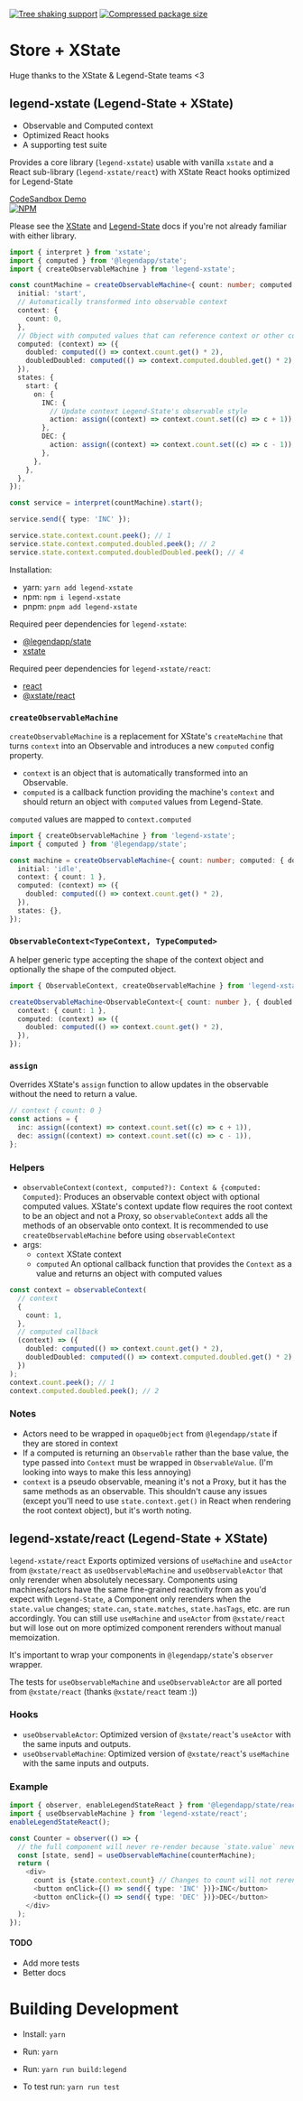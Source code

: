 [![Tree shaking support][badge-tree-shaking]][link-bundlephobia]
[![Compressed package size][badge-size]][link-bundlephobia]

# Store + XState

Huge thanks to the XState & Legend-State teams <3

## legend-xstate (Legend-State + XState)

- Observable and Computed context
- Optimized React hooks
- A supporting test suite

Provides a core library (`legend-xstate`) usable with vanilla `xstate` and a React sub-library (`legend-xstate/react`) with XState React hooks optimized for Legend-State

[CodeSandbox Demo](https://codesandbox.io/s/legend-xstate-example-czqmzv?file=/src/ComputedExample.jsx)\
[![NPM](https://nodei.co/npm/legend-xstate.png)](https://www.npmjs.com/package/legend-xstate)

Please see the [XState](https://xstate.js.org/docs/guides/start.html#our-first-machine) and [Legend-State](https://legendapp.com/open-source/state/) docs if you're not already familiar with either library.

```typescript
import { interpret } from 'xstate';
import { computed } from '@legendapp/state';
import { createObservableMachine } from 'legend-xstate';

const countMachine = createObservableMachine<{ count: number; computed: { doubled: number; doubledDoubled: number } }>({
  initial: 'start',
  // Automatically transformed into observable context
  context: {
    count: 0,
  },
  // Object with computed values that can reference context or other computed values
  computed: (context) => ({
    doubled: computed(() => context.count.get() * 2),
    doubledDoubled: computed(() => context.computed.doubled.get() * 2),
  }),
  states: {
    start: {
      on: {
        INC: {
          // Update context Legend-State's observable style
          action: assign((context) => context.count.set((c) => c + 1)),
        },
        DEC: {
          action: assign((context) => context.count.set((c) => c - 1)),
        },
      },
    },
  },
});

const service = interpret(countMachine).start();

service.send({ type: 'INC' });

service.state.context.count.peek(); // 1
service.state.context.computed.doubled.peek(); // 2
service.state.context.computed.doubledDoubled.peek(); // 4
```

Installation:

- yarn: `yarn add legend-xstate`
- npm: `npm i legend-xstate`
- pnpm: `pnpm add legend-xstate`

Required peer dependencies for `legend-xstate`:

- [@legendapp/state](https://www.npmjs.com/package/@legendapp/state)
- [xstate](https://www.npmjs.com/package/xstate)

Required peer dependencies for `legend-xstate/react`:

- [react](https://www.npmjs.com/package/react)
- [@xstate/react](https://www.npmjs.com/package/@xstate/react)

### `createObservableMachine`

`createObservableMachine` is a replacement for XState's `createMachine` that turns `context` into an Observable and introduces a new `computed` config property.

- `context` is an object that is automatically transformed into an Observable.
- `computed` is a callback function providing the machine's `context` and should return an object with `computed` values from Legend-State.

`computed` values are mapped to `context.computed`

```typescript
import { createObservableMachine } from 'legend-xstate';
import { computed } from '@legendapp/state';

const machine = createObservableMachine<{ count: number; computed: { doubled: number } }>({
  initial: 'idle',
  context: { count: 1 },
  computed: (context) => ({
    doubled: computed(() => context.count.get() * 2),
  }),
  states: {},
});
```

### `ObservableContext<TypeContext, TypeComputed>`

A helper generic type accepting the shape of the context object and optionally the shape of the computed object.

```typescript
import { ObservableContext, createObservableMachine } from 'legend-xstate';

createObservableMachine<ObservableContext<{ count: number }, { doubled: number }>>({
  context: { count: 1 },
  computed: (context) => ({
    doubled: computed(() => context.count.get() * 2),
  }),
});
```

### `assign`

Overrides XState's `assign` function to allow updates in the observable without the need to return a value.

```typescript
// context { count: 0 }
const actions = {
  inc: assign((context) => context.count.set((c) => c + 1)),
  dec: assign((context) => context.count.set((c) => c - 1)),
};
```

### Helpers

- `observableContext(context, computed?): Context & {computed: Computed}`: Produces an observable context object with optional computed values. XState's context update flow requires the root context to be an object and not a Proxy, so `observableContext` adds all the methods of an observable onto context. It is recommended to use `createObservableMachine` before using `observableContext`
- args:
  - `context` XState context
  - `computed` An optional callback function that provides the `Context` as a value and returns an object with computed values

```typescript
const context = observableContext(
  // context
  {
    count: 1,
  },
  // computed callback
  (context) => ({
    doubled: computed(() => context.count.get() * 2),
    doubledDoubled: computed(() => context.computed.doubled.get() * 2),
  })
);
context.count.peek(); // 1
context.computed.doubled.peek(); // 2
```

### Notes

- Actors need to be wrapped in `opaqueObject` from `@legendapp/state` if they are stored in context
- If a computed is returning an `Observable` rather than the base value, the type passed into `Context` must be wrapped in `ObservableValue`. (I'm looking into ways to make this less annoying)
- `context` is a pseudo observable, meaning it's not a Proxy, but it has the same methods as an observable. This shouldn't cause any issues (except you'll need to use `state.context.get()` in React when rendering the root context object), but it's worth noting.

## legend-xstate/react (Legend-State + XState)

`legend-xstate/react` Exports optimized versions of `useMachine` and `useActor` from `@xstate/react` as `useObservableMachine` and `useObservableActor` that only rerender when absolutely necessary. Components using machines/actors have the same fine-grained reactivity from as you'd expect with `Legend-State`, a Component only rerenders when the `state.value` changes; `state.can`, `state.matches`, `state.hasTags`, etc. are run accordingly.
You can still use `useMachine` and `useActor` from `@xstate/react` but will lose out on more optimized component rerenders without manual memoization.

It's important to wrap your components in `@legendapp/state`'s `observer` wrapper.

The tests for `useObservableMachine` and `useObservableActor` are all ported from `@xstate/react` (thanks `@xstate/react` team :))

### Hooks

- `useObservableActor`: Optimized version of `@xstate/react`'s `useActor` with the same inputs and outputs.
- `useObservableMachine`: Optimized version of `@xstate/react`'s `useMachine` with the same inputs and outputs.

### Example

```typescript jsx
import { observer, enableLegendStateReact } from '@legendapp/state/react';
import { useObservableMachine } from 'legend-xstate/react';
enableLegendStateReact();

const Counter = observer(() => {
  // the full component will never re-render because `state.value` never changed
  const [state, send] = useObservableMachine(counterMachine);
  return (
    <div>
      count is {state.context.count} // Changes to count will not rerender the whole component
      <button onClick={() => send({ type: 'INC' })}>INC</button>
      <button onClick={() => send({ type: 'DEC' })}>DEC</button>
    </div>
  );
});
```

#### TODO

- Add more tests
- Better docs

# Building Development

- Install: `yarn`
- Run: `yarn`
- Run: `yarn run build:legend`

- To test run: `yarn run test`

[badge-size]: https://badgen.net/bundlephobia/minzip/legend-xstate
[badge-tree-shaking]: https://badgen.net/bundlephobia/tree-shaking/legend-xstate
[link-bundlephobia]: https://bundlephobia.com/package/legend-xstate
